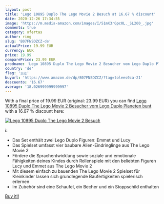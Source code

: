 ```yaml
---
layout: post
title: 'Lego 10895 Duplo The Lego Movie 2 Besuch at 16.67 % discount'
date: 2020-12-26 17:34:55
image: 'https://m.media-amazon.com/images/I/51mK3rGpc0L._SL200_.jpg'
comments: true
category: ofertas
author: ring
slug: 'B07FNSDZCZ-de'
actualPrice: 19.99 EUR
currency: EUR
price: 19.99
comparePrice: 23.99 EUR
prodname: 'Lego 10895 Duplo The Lego Movie 2 Besucher vom Lego Duplo Planeten  bunt'
country: 'de'
flag: '🇩🇪'
buyurl: 'https://www.amazon.de/dp/B07FNSDZCZ/?tag=tolees0ca-21'
descuento: '16.67'
average: '18.026999999999997'
---
```


With a final price of 19.99 EUR (original: 23.99 EUR) you can find [Lego 10895 Duplo The Lego Movie 2 Besucher vom Lego Duplo Planeten  bunt](https://www.amazon.de/dp/B07FNSDZCZ/?tag=tolees0ca-21) with a  16.67 % discount here:

[![Lego 10895 Duplo The Lego Movie 2 Besuch](https://m.media-amazon.com/images/I/51mK3rGpc0L._SL200_.jpg)](https://www.amazon.de/dp/B07FNSDZCZ/?tag=tolees0ca-21)

ℹ️:

- Das Set enthält zwei Lego Duplo Figuren: Emmet und Lucy
- Das Spielset umfasst vier baubare Alien-Eindringlinge aus The Lego Movie 2
- Fördere die Sprachentwicklung sowie soziale und emotionale Fähigkeiten deines Kindes durch Rollenspiele mit den beliebten Figuren Lucy und Emmet aus The Lego Movie 2
- Mit diesem einfach zu bauenden The Lego Movie 2 Spielset für Kleinkinder lassen sich grundlegende Baufertigkeiten spielerisch erlernen
- Im Zubehör sind eine Schaufel, ein Becher und ein Stoppschild enthalten

[Buy it!!](https://www.amazon.de/dp/B07FNSDZCZ/?tag=tolees0ca-21)
